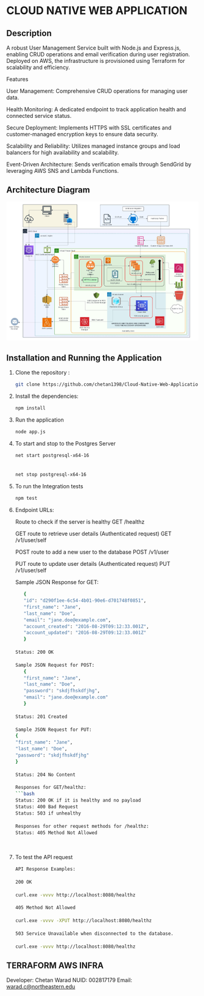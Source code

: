 # CLOUD NATIVE WEB APPLICATION

## Description
A robust User Management Service built with Node.js and Express.js, enabling CRUD operations and email verification during user registration. Deployed on AWS, the infrastructure is provisioned using Terraform for scalability and efficiency.

Features

User Management: Comprehensive CRUD operations for managing user data.

Health Monitoring: A dedicated endpoint to track application health and connected service status.

Secure Deployment: Implements HTTPS with SSL certificates and customer-managed encryption keys to ensure data security.

Scalability and Reliability: Utilizes managed instance groups and load balancers for high availability and scalability.

Event-Driven Architecture: Sends verification emails through SendGrid by leveraging AWS SNS and Lambda Functions.

## Architecture Diagram
![Architecture Diagram](assets/Cloud6225.jpeg)



## Installation and Running the Application 

1. Clone the repository :

   ```bash
   git clone https://github.com/chetan1398/Cloud-Native-Web-Application-.git
   

2. Install the dependencies:
   ```bash
   npm install

3. Run the application
   ```bash
   node app.js

4. To start and stop to the Postgres Server
   ```bash
   net start postgresql-x64-16

   
   net stop postgresql-x64-16

5. To run the Integration tests
   ```bash
   npm test

6. Endpoint URLs:

   Route to check if the server is healthy
   GET /healthz

   GET route to retrieve user details (Authenticated request)
   GET /v1/user/self

   POST route to add a new user to the database
   POST /v1/user

   PUT route to update user details (Authenticated request)
   PUT /v1/user/self

   Sample JSON Response for GET:
   ```bash
      {
      "id": "d290f1ee-6c54-4b01-90e6-d701748f0851",
      "first_name": "Jane",
      "last_name": "Doe",
      "email": "jane.doe@example.com",
      "account_created": "2016-08-29T09:12:33.001Z",
      "account_updated": "2016-08-29T09:12:33.001Z"
      }

   Status: 200 OK

   Sample JSON Request for POST:
      {
      "first_name": "Jane",
      "last_name": "Doe",
      "password": "skdjfhskdfjhg",
      "email": "jane.doe@example.com"
      }

   Status: 201 Created

   Sample JSON Request for PUT:
   {
   "first_name": "Jane",
   "last_name": "Doe",
   "password": "skdjfhskdfjhg"
   }

   Status: 204 No Content

   Responses for GET/healthz:
   ```bash
   Status: 200 OK if it is healthy and no payload
   Status: 400 Bad Request
   Status: 503 if unhealthy

   Responses for other request methods for /healthz:
   Status: 405 Method Not Allowed




7. To test the API request
   ```bash
   API Response Examples: 

   200 OK

   curl.exe -vvvv http://localhost:8080/healthz

   405 Method Not Allowed

   curl.exe -vvvv -XPUT http://localhost:8080/healthz

   503 Service Unavailable when disconnected to the database.

   curl.exe -vvvv http://localhost:8080/healthz


## TERRAFORM AWS INFRA 




   Developer: Chetan Warad
   NUID: 002817179
   Email: warad.c@northeastern.edu
